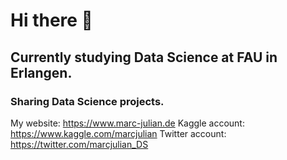 # Hi there 👋

## Currently studying Data Science at FAU in Erlangen.

### Sharing Data Science projects.

My website: https://www.marc-julian.de
Kaggle account: https://www.kaggle.com/marcjulian
Twitter account: https://twitter.com/marcjulian_DS
